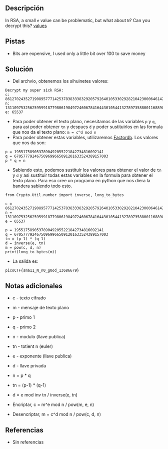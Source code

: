 ## Descripción
In RSA, a small `e` value can be problematic, but what about `N`? Can you decrypt this? [values](https://mercury.picoctf.net/static/2604f8b51a5cc62d38a3736938f19cef/values)

## Pistas
- Bits are expensive, I used only a little bit over 100 to save money

## Solución
- Del archvio, obtenemos los sihuinetes valores:

```
Decrypt my super sick RSA:
c: 861270243527190895777142537838333832920579264010533029282104230006461420086153423
n: 1311097532562595991877980619849724606784164430105441327897358800116889057763413423
e: 65537 
```

- Para poder obtener el texto plano, necesitamos de las variables `p` y `q`, para asi poder obtener `tn` y despues `d` y poder sustituirlos en las formula que nos da el texto plano: `m = c^d mod n`
- Para poder obtener estas variables, utilizaremos [Factordb](http://factordb.com/). Los valores que nos da son:

```
p = 1955175890537890492055221842734816092141
q = 670577792467509699665091201633524389157003
p * q = n
```

- Sabiendo esto, podemos sustituir los valores para obtener el valor de `tn` y `d` y asi sustituir todas estas variables en la formula para obtener el texto plano. Para eso cree un programa en python que nos diera la bandera sabiendo todo esto.

```python()
from Crypto.Util.number import inverse, long_to_bytes

c = 861270243527190895777142537838333832920579264010533029282104230006461420086153423
n = 1311097532562595991877980619849724606784164430105441327897358800116889057763413423
e = 65537

p = 1955175890537890492055221842734816092141
q = 670577792467509699665091201633524389157003
tn = (p-1) * (q-1)
d = inverse(e, tn)
m = pow(c, d, n)
print(long_to_bytes(m))
```

- La salida es:

```
picoCTF{sma11_N_n0_g0od_13686679}
```

## Notas adicionales
- c - texto cifrado
- m - mensaje de texto plano
- p - primo 1
- q - primo 2
- n - modulo (llave publica) 
- tn - totient n (euler)
- e - exponente (llave publica) 
- d - llave privada

- n = p * q
- tn = (p-1) * (q-1)
- d = e mod inv tn / inverse(e, tn)
- Encriptar, c = m^e mod n / pow(m, e, n)
- Desencriptar, m = c^d mod n / pow(c, d, n)

## Referencias 
- Sin referencias